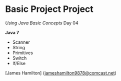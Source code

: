 # Basic Project Project 

*Using Java Basic Concepts* Day 04

**Java 7**

* Scanner
* String
* Primitives
* Switch
* If/Else

[James Hamilton] (jameshamilton9878@comcast.net)
